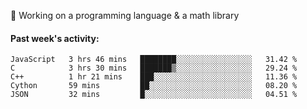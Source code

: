 
:large_blue_circle: Working on a programming language & a math library

#### Past week's activity:
<!--START_SECTION:waka-->
```text
JavaScript   3 hrs 46 mins   ████████░░░░░░░░░░░░░░░░░   31.42 % 
C            3 hrs 30 mins   ███████▒░░░░░░░░░░░░░░░░░   29.24 % 
C++          1 hr 21 mins    ███░░░░░░░░░░░░░░░░░░░░░░   11.36 % 
Cython       59 mins         ██░░░░░░░░░░░░░░░░░░░░░░░   08.20 % 
JSON         32 mins         █░░░░░░░░░░░░░░░░░░░░░░░░   04.51 % 
```
<!--END_SECTION:waka-->
